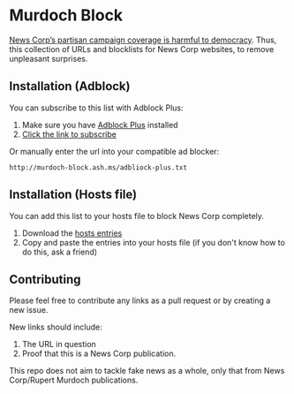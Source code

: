 # Murdoch Block
[News Corp’s partisan campaign coverage is harmful to democracy](https://theconversation.com/new-low-for-journalism-why-news-corps-partisan-campaign-coverage-is-harmful-to-democracy-116796). Thus, this collection of URLs and blocklists for News Corp websites, to remove unpleasant surprises.

## Installation (Adblock)
You can subscribe to this list with Adblock Plus:
1. Make sure you have [Adblock Plus](https://adblockplus.org/) installed
1. [Click the link to subscribe](abp:subscribe?location=http://murdoch-block.ash.ms/adbliock-plus.txt)

Or manually enter the url into your compatible ad blocker:

```
http://murdoch-block.ash.ms/adbliock-plus.txt
```

## Installation (Hosts file)
You can add this list to your hosts file to block News Corp completely.

1. Download the [hosts entries](http://murdoch-block.ash.ms/hosts.txt)
2. Copy and paste the entries into your hosts file (if you don't know how to do this, ask a friend)

## Contributing
Please feel free to contribute any links as a pull request or by creating a new issue.

New links should include:
1. The URL in question
2. Proof that this is a News Corp publication.

This repo does not aim to tackle fake news as a whole, only that from News Corp/Rupert Murdoch publications.